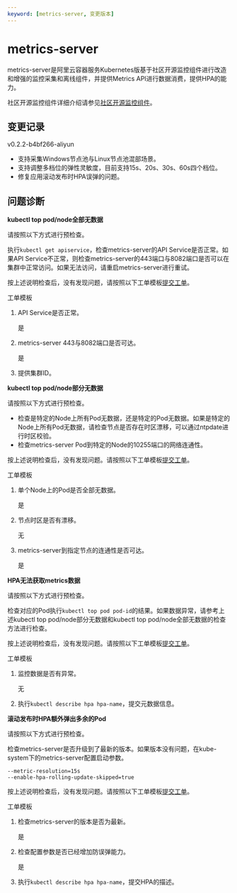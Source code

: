 ```yaml
---
keyword: [metrics-server, 变更版本]
---
```


# metrics-server

metrics-server是阿里云容器服务Kubernetes版基于社区开源监控组件进行改造和增强的监控采集和离线组件，并提供Metrics API进行数据消费，提供HPA的能力。

社区开源监控组件详细介绍请参见[社区开源监控组件](https://github.com/kubernetes-sigs/metrics-server)。

## 变更记录

v0.2.2-b4bf266-aliyun

-   支持采集Windows节点池与Linux节点池混部场景。
-   支持调整多档位的弹性灵敏度，目前支持15s、20s、30s、60s四个档位。
-   修复应用滚动发布时HPA误弹的问题。

## 问题诊断

**kubectl top pod/node全部无数据**

请按照以下方式进行预检查。

执行`kubectl get apiservice`，检查metrics-server的API Service是否正常。如果API Service不正常，则检查metrics-server的443端口与8082端口是否可以在集群中正常访问。如果无法访问，请重启metrics-server进行重试。

按上述说明检查后，没有发现问题，请按照以下工单模板[提交工单](https://selfservice.console.aliyun.com/ticket/createIndex)。

工单模板

1.  API Service是否正常。

    是

2.  metrics-server 443与8082端口是否可达。

    是

3.  提供集群ID。

**kubectl top pod/node部分无数据**

请按照以下方式进行预检查。

-   检查是特定的Node上所有Pod无数据，还是特定的Pod无数据。如果是特定的Node上所有Pod无数据，请检查节点是否存在时区漂移，可以通过ntpdate进行时区校验。
-   检查metrics-server Pod到特定的Node的10255端口的网络连通性。

按上述说明检查后，没有发现问题。请按照以下工单模板[提交工单](https://selfservice.console.aliyun.com/ticket/createIndex)。

工单模板

1.  单个Node上的Pod是否全部无数据。

    是

2.  节点时区是否有漂移。

    无

3.  metrics-server到指定节点的连通性是否可达。

    是


**HPA无法获取metrics数据**

请按照以下方式进行预检查。

检查对应的Pod执行`kubectl top pod pod-id`的结果。如果数据异常，请参考上述kubectl top pod/node部分无数据和kubectl top pod/node全部无数据的检查方法进行检查。

按上述说明检查后，没有发现问题。请按照以下工单模板[提交工单](https://selfservice.console.aliyun.com/ticket/createIndex)。

工单模板

1.  监控数据是否有异常。

    无

2.  执行`kubectl describe hpa hpa-name`，提交元数据信息。

**滚动发布时HPA额外弹出多余的Pod**

请按照以下方式进行预检查。

检查metrics-server是否升级到了最新的版本。如果版本没有问题，在kube-system下的metrics-server配置启动参数。

```
--metric-resolution=15s
--enable-hpa-rolling-update-skipped=true
```

按上述说明检查后，没有发现问题。请按照以下工单模板[提交工单](https://selfservice.console.aliyun.com/ticket/createIndex)。

工单模板

1.  检查metrics-server的版本是否为最新。

    是

2.  检查配置参数是否已经增加防误弹能力。

    是

3.  执行`kubectl describe hpa hpa-name`，提交HPA的描述。

